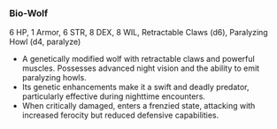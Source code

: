 ### Bio-Wolf

6 HP, 1 Armor, 6 STR, 8 DEX, 8 WIL, Retractable Claws (d6), Paralyzing Howl (d4, paralyze)

- A genetically modified wolf with retractable claws and powerful muscles. Possesses advanced night vision and the ability to emit paralyzing howls.
- Its genetic enhancements make it a swift and deadly predator, particularly effective during nighttime encounters.
- When critically damaged, enters a frenzied state, attacking with increased ferocity but reduced defensive capabilities.

